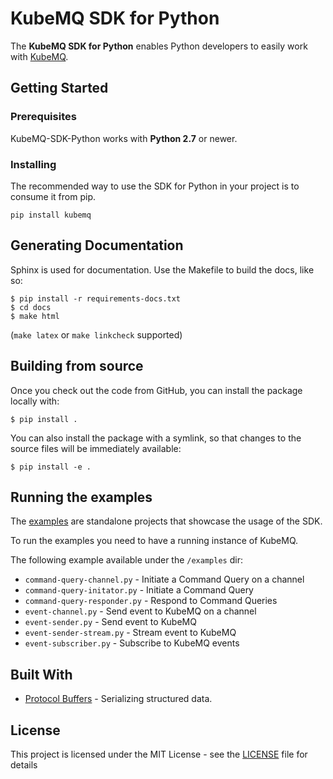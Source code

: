 # KubeMQ SDK for Python

The **KubeMQ SDK for Python** enables Python developers to easily work with [KubeMQ](https://kubemq.io/). 

## Getting Started

### Prerequisites

KubeMQ-SDK-Python works with **Python 2.7** or newer.

### Installing
 
The recommended way to use the SDK for Python in your project is to consume it from pip.

```
pip install kubemq
```

## Generating Documentation

Sphinx is used for documentation. Use the Makefile to build the docs, like so:

```
$ pip install -r requirements-docs.txt
$ cd docs
$ make html
```
(`make latex` or `make linkcheck` supported)

## Building from source

Once you check out the code from GitHub, you can install the package locally with:

```
$ pip install .
```

You can also install the package with a symlink, 
so that changes to the source files will be immediately available:

```
$ pip install -e .
```

## Running the examples

The [examples](https://github.com/KubeMQ/Python_SDK/tree/v1.0.0/examples) 
are standalone projects that showcase the usage of the SDK.

To run the examples you need to have a running instance of KubeMQ.

The following example available under the `/examples` dir:

- `command-query-channel.py` - Initiate a Command Query on a channel
- `command-query-initator.py` - Initiate a Command Query
- `command-query-responder.py` - Respond to Command Queries 
- `event-channel.py` - Send event to KubeMQ on a channel
- `event-sender.py` - Send event to KubeMQ
- `event-sender-stream.py` - Stream event to KubeMQ
- `event-subscriber.py` - Subscribe to KubeMQ events

## Built With

* [Protocol Buffers](https://developers.google.com/protocol-buffers/) - Serializing structured data.

## License

This project is licensed under the MIT License - see the [LICENSE](LICENSE) file for details
